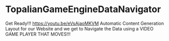 # TopalianGameEngineDataNavigator
Get Ready!!! https://youtu.be/eVsAjaoMKVM  Automatic Content Generation Layout for our Website and we get to Navigate the Data using a VIDEO GAME PLAYER THAT MOVES!!!
